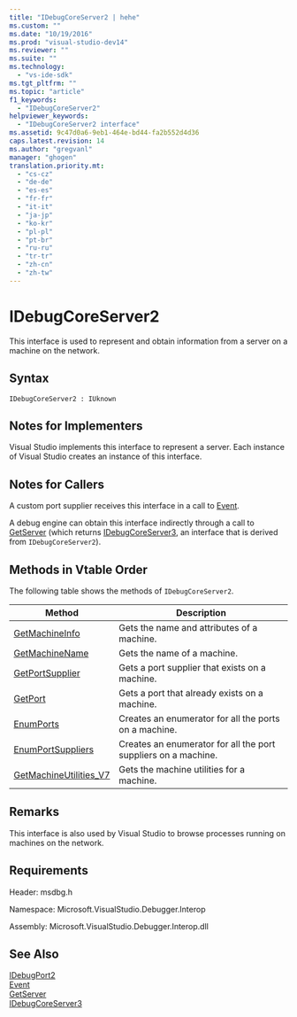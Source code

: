 ```yaml
---
title: "IDebugCoreServer2 | hehe"
ms.custom: ""
ms.date: "10/19/2016"
ms.prod: "visual-studio-dev14"
ms.reviewer: ""
ms.suite: ""
ms.technology: 
  - "vs-ide-sdk"
ms.tgt_pltfrm: ""
ms.topic: "article"
f1_keywords: 
  - "IDebugCoreServer2"
helpviewer_keywords: 
  - "IDebugCoreServer2 interface"
ms.assetid: 9c47d0a6-9eb1-464e-bd44-fa2b552d4d36
caps.latest.revision: 14
ms.author: "gregvanl"
manager: "ghogen"
translation.priority.mt: 
  - "cs-cz"
  - "de-de"
  - "es-es"
  - "fr-fr"
  - "it-it"
  - "ja-jp"
  - "ko-kr"
  - "pl-pl"
  - "pt-br"
  - "ru-ru"
  - "tr-tr"
  - "zh-cn"
  - "zh-tw"
---
```

# IDebugCoreServer2
This interface is used to represent and obtain information from a server on a machine on the network.  
  
## Syntax  
  
```  
IDebugCoreServer2 : IUknown  
```  
  
## Notes for Implementers  
 Visual Studio implements this interface to represent a server. Each instance of Visual Studio creates an instance of this interface.  
  
## Notes for Callers  
 A custom port supplier receives this interface in a call to [Event](../extensibility-debugger-reference/idebugportevents2--event.md).  
  
 A debug engine can obtain this interface indirectly through a call to [GetServer](../extensibility-debugger-reference/idebugdefaultport2--getserver.md) (which returns [IDebugCoreServer3](../extensibility-debugger-reference/idebugcoreserver3.md), an interface that is derived from `IDebugCoreServer2`).  
  
## Methods in Vtable Order  
 The following table shows the methods of `IDebugCoreServer2`.  
  
|Method|Description|  
|------------|-----------------|  
|[GetMachineInfo](../extensibility-debugger-reference/idebugcoreserver2--getmachineinfo.md)|Gets the name and attributes of a machine.|  
|[GetMachineName](../extensibility-debugger-reference/idebugcoreserver2--getmachinename.md)|Gets the name of a machine.|  
|[GetPortSupplier](../extensibility-debugger-reference/idebugcoreserver2--getportsupplier.md)|Gets a port supplier that exists on a machine.|  
|[GetPort](../extensibility-debugger-reference/idebugcoreserver2--getport.md)|Gets a port that already exists on a machine.|  
|[EnumPorts](../extensibility-debugger-reference/idebugcoreserver2--enumports.md)|Creates an enumerator for all the ports on a machine.|  
|[EnumPortSuppliers](../extensibility-debugger-reference/idebugcoreserver2--enumportsuppliers.md)|Creates an enumerator for all the port suppliers on a machine.|  
|[GetMachineUtilities_V7](../extensibility-debugger-reference/idebugcoreserver2--getmachineutilities_v7.md)|Gets the machine utilities for a machine.|  
  
## Remarks  
 This interface is also used by Visual Studio to browse processes running on machines on the network.  
  
## Requirements  
 Header: msdbg.h  
  
 Namespace: Microsoft.VisualStudio.Debugger.Interop  
  
 Assembly: Microsoft.VisualStudio.Debugger.Interop.dll  
  
## See Also  
 [IDebugPort2](../extensibility-debugger-reference/idebugport2.md)   
 [Event](../extensibility-debugger-reference/idebugportevents2--event.md)   
 [GetServer](../extensibility-debugger-reference/idebugdefaultport2--getserver.md)   
 [IDebugCoreServer3](../extensibility-debugger-reference/idebugcoreserver3.md)